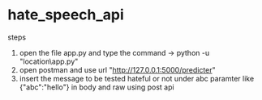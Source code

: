# hate_speech_api

steps 
1. open the file app.py and type the command ->  python -u "location\app.py"  
2. open postman and use url "http://127.0.0.1:5000/predicter" 
3. insert the message to be tested hateful or not under abc paramter like {"abc":"hello"} in body and raw using post api 
